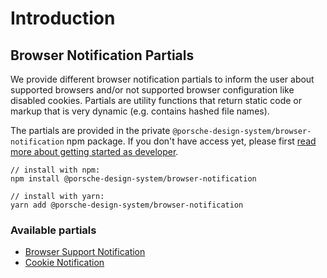 # Introduction

## Browser Notification Partials

We provide different browser notification partials to inform the user about supported browsers and/or not supported
browser configuration like disabled cookies. Partials are utility functions that return static code or markup that is
very dynamic (e.g. contains hashed file names).

The partials are provided in the private `@porsche-design-system/browser-notification` npm package. If you don't have
access yet, please first [read more about getting started as developer](start-coding/introduction).

```
// install with npm:
npm install @porsche-design-system/browser-notification

// install with yarn:
yarn add @porsche-design-system/browser-notification
```

### Available partials

- [Browser Support Notification](browser-notifications/browser-support-notification)
- [Cookie Notification](browser-notifications/cookie-notification)
